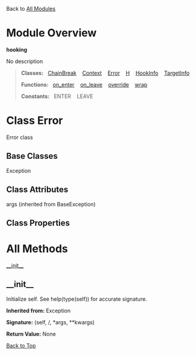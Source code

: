 Back to [All Modules](https://github.com/pyrustic/hooking/blob/master/docs/modules/README.md#readme)

# Module Overview

**hooking**
 
No description

> **Classes:** &nbsp; [ChainBreak](https://github.com/pyrustic/hooking/blob/master/docs/modules/content/hooking/content/classes/ChainBreak.md#class-chainbreak) &nbsp;&nbsp; [Context](https://github.com/pyrustic/hooking/blob/master/docs/modules/content/hooking/content/classes/Context.md#class-context) &nbsp;&nbsp; [Error](https://github.com/pyrustic/hooking/blob/master/docs/modules/content/hooking/content/classes/Error.md#class-error) &nbsp;&nbsp; [H](https://github.com/pyrustic/hooking/blob/master/docs/modules/content/hooking/content/classes/H.md#class-h) &nbsp;&nbsp; [HookInfo](https://github.com/pyrustic/hooking/blob/master/docs/modules/content/hooking/content/classes/HookInfo.md#class-hookinfo) &nbsp;&nbsp; [TargetInfo](https://github.com/pyrustic/hooking/blob/master/docs/modules/content/hooking/content/classes/TargetInfo.md#class-targetinfo)
>
> **Functions:** &nbsp; [on\_enter](https://github.com/pyrustic/hooking/blob/master/docs/modules/content/hooking/content/functions.md#on_enter) &nbsp;&nbsp; [on\_leave](https://github.com/pyrustic/hooking/blob/master/docs/modules/content/hooking/content/functions.md#on_leave) &nbsp;&nbsp; [override](https://github.com/pyrustic/hooking/blob/master/docs/modules/content/hooking/content/functions.md#override) &nbsp;&nbsp; [wrap](https://github.com/pyrustic/hooking/blob/master/docs/modules/content/hooking/content/functions.md#wrap)
>
> **Constants:** &nbsp; ENTER &nbsp;&nbsp; LEAVE

# Class Error
Error class

## Base Classes
Exception

## Class Attributes
args (inherited from BaseException)

## Class Properties


# All Methods
[\_\_init\_\_](#__init__)

## \_\_init\_\_
Initialize self.  See help(type(self)) for accurate signature.

**Inherited from:** Exception

**Signature:** (self, /, \*args, \*\*kwargs)





**Return Value:** None

[Back to Top](#module-overview)



